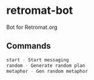 # retromat-bot
Bot for Retromat.org

## Commands

```sh
start - Start messaging
random - Generate random plan
metaphor - Gen random metaphor
```
